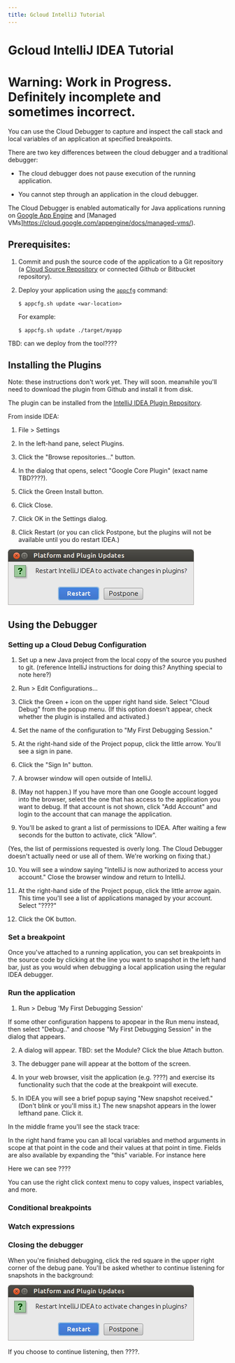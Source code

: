 ```yaml
---
title: Gcloud IntelliJ Tutorial
---
```


# Gcloud IntelliJ IDEA Tutorial
# Warning: Work in Progress. Definitely incomplete and sometimes incorrect.

You can use the Cloud Debugger to capture and inspect the call stack 
and local variables of an application at specified breakpoints.
 
There are two key differences between the cloud debugger and a traditional debugger:

* The cloud debugger does not pause execution of the running application.

* You cannot step through an application in the cloud debugger.

The Cloud Debugger is enabled automatically for Java 
applications running on [Google App Engine](https://cloud.google.com/appengine/docs) and
[Managed VMs]https://cloud.google.com/appengine/docs/managed-vms/).

## Prerequisites:

1.  Commit and push the source code of the application to a Git repository (a
    [Cloud Source Repository](https://cloud.google.com/tools/cloud-repositories/docs/) or connected
    Github or Bitbucket repository). 

2.  Deploy your application using the
    [`appcfg`](https://cloud.google.com/appengine/docs/java/tools/uploadinganapp)
    command:

        $ appcfg.sh update <war-location>

    For example:

        $ appcfg.sh update ./target/myapp


TBD: can we deploy from the tool????

## Installing the Plugins

Note: these instructions don't work yet. They will soon. meanwhile you'll need to 
download the plugin from Github and install it from disk. 

The plugin can be installed from the 
[IntelliJ IDEA Plugin Repository](https://www.jetbrains.com/idea/plugins/).

From inside IDEA:

1. File > Settings

2. In the left-hand pane, select Plugins.

3. Click the "Browse repositories..." button.

4. In the dialog that opens, select "Google Core Plugin" (exact name TBD????). 

5. Click the Green Install button.

6. Click Close.

7. Click OK in the Settings dialog.

8. Click Restart (or you can click Postpone, but the plugins will not be available until you do restart IDEA.)

 ![](/images/restartintellij.png)


## Using the Debugger

### Setting up a Cloud Debug Configuration


1. Set up a new Java project from the local copy of the source you pushed to git. (reference IntelliJ instructions for doing this? Anything special to note here?)

2. Run > Edit Configurations...

3. Click the Green + icon on the upper right hand side. Select "Cloud Debug" from the popup menu. (If this option doesn't appear, check whether the plugin is installed and activated.)

4. Set the name of the configuration to "My First Debugging Session."

5. At the right-hand side of the Project popup, click the little arrow. You'll see a sign in pane.

6. Click the "Sign In" button.

7. A browser window will open outside of IntelliJ.

8. (May not happen.) If you have more than one Google account logged into the browser, 
select the one that has access to the application you want to debug. 
If that account is not shown, click "Add Account" and login to the 
account that can manage the application.

9. You'll be asked to grant a list of permissions to IDEA. After waiting a few seconds for the button to activate, click "Allow".

 (Yes, the list of permissions requested is overly long. 
 The Cloud Debugger doesn't actually need or use all of them.
 We're working on fixing that.)

10. You will see a window saying "IntelliJ is now authorized to access your account." Close the browser window and return to IntelliJ.

11. At the right-hand side of the Project popup, click the little arrow again. This time you'll see a list of applications managed by your account. Select "????"

12. Click the OK button.
 

### Set a breakpoint

Once you've attached  to a running application, you can set breakpoints in the 
source code by clicking at the line you want to snapshot in the left hand bar,
just as you would when debugging a local application using the regular IDEA debugger.


### Run the application

1. Run > Debug 'My First Debugging Session'

If some other configuration happens to apopear in the Run menu instead, 
then select "Debug.." and choose "My First Debugging Session" in the dialog that appears.

2. A dialog will appear. TBD: set the Module? Click the blue Attach button.

3. The debugger pane will appear at the bottom of the screen. 

4. In your web browser, visit the application (e.g. ????) and exercise its functionality 
such that the code at the breakpoint will execute.

5. In IDEA you will see a brief popup saying "New snapshot received." 
(Don't blink or you'll miss it.) The new snapshot appears in the lower lefthand pane. 
Click it.


In the middle frame you'll see the stack trace:

In the right hand frame you can all local variables and method arguments 
in scope at that point in the code and their values at that point in time. 
Fields are also available by expanding the "this" variable. For instance here


Here we can see ????

You can use the right click context menu to copy values, inspect variables, and more. 


### Conditional breakpoints


### Watch expressions

### Closing the debugger

When you're finished debugging, click the red square in the upper right corner 
of the debug pane. You'll be asked whether to continue listening for snapshots in the background:

![](/images/restartintellij.png)


If you choose to continue listening, then ????.






